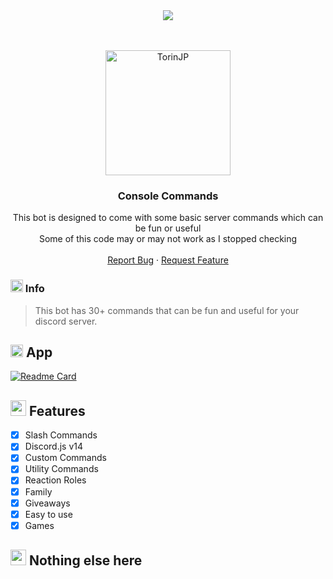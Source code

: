 <center><img src="https://capsule-render.vercel.app/api?type=rounded&height=300&color=gradient&text=Console%20Commands&textBg=false&rotate=0" /></center>

<br />

<!-- PROJECT LOGO -->
<br />
<p align="center">
  <a href="https://github.com/TorinJP/ConsoleCommands">
    <img src="https://drive.google.com/file/d/1o_ZjnCut0IjFehR2g0sLnB2Qtnl10N4r/view?usp=sharing" alt="TorinJP" width="200" height="200">
  </a>

  <h3 align="center">Console Commands</h3>

  <p align="center">
    This bot is designed to come with some basic server commands which can be fun or useful<br> Some of this code may or may not work as I stopped checking
    <br />
    <br />
    <a href="https://github.com/torinJP/ConsoleCommands/issues">Report Bug</a>
    ·
    <a href="https://github.com/torinJP/ConsoleCommands/issues">Request Feature</a>
  </p>
</p>

<!-- NOTICE -->

### <img src="https://cdn.discordapp.com/emojis/1069369774087360603.gif" width="20px" height="20px"> Info 
> This bot has 30+ commands that can be fun and useful for your discord server.

<!-- ABOUT THE PROJECT -->

## <img src="https://cdn.discordapp.com/emojis/880113401207095346.png" width="20px" height="20px"> App 
[![Readme Card](https://github-readme-stats.vercel.app/api/pin/?username=torinJP&repo=ConsoleCommands&theme=dracula)](https://github.com/torinJP/ConsoleCommands)
## <img src="https://cdn.discordapp.com/emojis/839235629454983218.gif" width="25px" height="25px"> Features
- [x] Slash Commands 
- [x] Discord.js v14
- [x] Custom Commands
- [x] Utility Commands
- [x] Reaction Roles
- [x] Family
- [x] Giveaways 
- [x] Easy to use
- [x] Games

## <img src="https://cdn.discordapp.com/emojis/1083799295033102457.gif" width="25px" height="25px"> Nothing else here